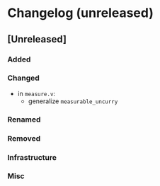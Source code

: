 # Changelog (unreleased)

## [Unreleased]

### Added

### Changed

- in `measure.v`:
  + generalize `measurable_uncurry`

### Renamed

### Removed

### Infrastructure

### Misc
